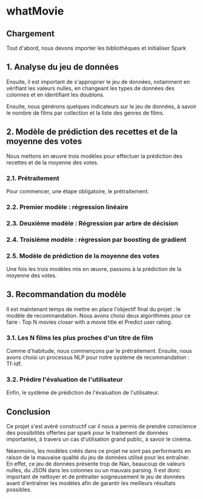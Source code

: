 # whatMovie

## Chargement											
Tout d'abord, nous devons importer les bibliothèques et initialiser Spark

## 1.	Analyse du jeu de données	
Ensuite, il est important de s'approprier le jeu de données, notamment en vérifiant les valeurs nulles, en changeant les types de données des colonnes et en identifiant les doublons.
 
Ensuite, nous générons quelques indicateurs sur le jeu de données, à savoir le nombre de films par collection et la liste des genres de films.
						
## 2.	Modèle de prédiction des recettes et de la moyenne des votes
Nous mettons en œuvre trois modèles pour effectuer la prédiction des recettes et de la moyenne des votes.
### 2.1. Prétraitement
Pour commencer, une étape obligatoire, le prétraitement.
								
### 2.2. Premier modèle : régression linéaire	
						
### 2.3. Deuxième modèle : Régression par arbre de décision	
				
### 2.4. Troisième modèle : régression par boosting de gradient	
				
### 2.5. Modèle de prédiction de la moyenne des votes						
Une fois les trois modèles mis en œuvre, passons à la prédiction de la moyenne des votes.


## 3.	Recommandation du modèle									
Il est maintenant temps de mettre en place l'objectif final du projet : le modèle de recommandation. Nous avons choisi deux algorithmes pour ce faire : Top N movies closer with a movie title et Predict user rating.

### 3.1.	Les N films les plus proches d'un titre de film	
Comme d'habitude, nous commençons par le prétraitement. Ensuite, nous avons choisi un processus NLP pour notre système de recommandation : Tf-Idf.
 					
### 3.2.	Prédire l'évaluation de l'utilisateur	
Enfin, le système de prédiction de l'évaluation de l'utilisateur.

## Conclusion
Ce projet s'est avéré constructif car il nous a permis de prendre conscience des possibilités offertes par spark pour le traitement de données importantes, à travers un cas d'utilisation grand public, à savoir le cinéma.

Néanmoins, les modèles créés dans ce projet ne sont pas performants en raison de la mauvaise qualité du jeu de données utilisé pour les entraîner. En effet, ce jeu de données présente trop de Nan, beaucoup de valeurs nulles, du JSON dans les colonnes ou un mauvais parsing. Il est donc important de nettoyer et de prétraiter soigneusement le jeu de données avant d'entraîner les modèles afin de garantir les meilleurs résultats possibles.

